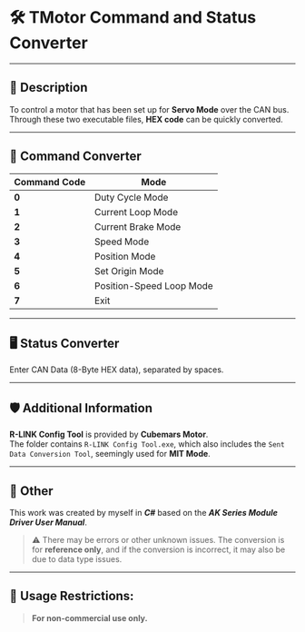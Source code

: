 # 🛠️ TMotor Command and Status Converter

---

## 📄 Description
To control a motor that has been set up for **Servo Mode** over the CAN bus.<br>
Through these two executable files, **HEX code** can be quickly converted.

---

## 🔧 Command Converter
| Command Code | Mode                         |
|--------------|------------------------------|
| **0**        | Duty Cycle Mode              |
| **1**        | Current Loop Mode            |
| **2**        | Current Brake Mode           |
| **3**        | Speed Mode                   |
| **4**        | Position Mode                |
| **5**        | Set Origin Mode              |
| **6**        | Position-Speed Loop Mode     |
| **7**        | Exit                         |

---

## 🖥️ Status Converter
Enter CAN Data (8-Byte HEX data), separated by spaces.

---

## 🛡️ Additional Information
**R-LINK Config Tool** is provided by **Cubemars Motor**.<br>
The folder contains `R-LINK Config Tool.exe`, which also includes the `Sent Data Conversion Tool`, seemingly used for **MIT Mode**.

---

## 📝 Other
This work was created by myself in ***C#*** based on the ***AK Series Module Driver User Manual***.<br>
> ⚠️ There may be errors or other unknown issues. The conversion is for **reference only**, and if the conversion is incorrect, it may also be due to data type issues.

---

## 📌 Usage Restrictions:
> **For non-commercial use only.**
